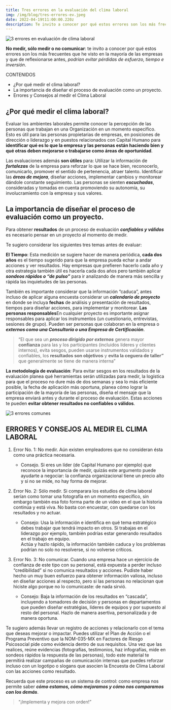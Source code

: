 ```yaml
---
title: Tres errores en la evaluación del clima laboral
img: /img/blog/tres-errores-ev.jpeg
date: 2022-04-19t11:00:00.220z
description: Te invito a conocer por qué estos errores son los más frecuentes que he visto en la mayoría de las empresas y que de reflexionarse antes, podrían evitar pérdidas de esfuerzo, tiempo e inversión.
---
```

![3 errores en evaluación de clima laboral](/img/blog/tres-errores-ev.jpeg "3 errores en evaluación de clima laboral")

**No medir, sólo medir o no comunicar**: te invito a conocer por qué estos errores son los más frecuentes que he visto en la mayoría de las empresas y que de reflexionarse antes, *podrían evitar pérdidas de esfuerzo, tiempo e inversión*.



CONTENIDOS
- ¿Por qué medir el clima laboral?
- La importancia de diseñar el proceso de evaluación como un proyecto.
- Errores y Consejos al medir el Clima Laboral

## ¿Por qué medir el clima laboral?

Evaluar los ambientes laborales permite conocer la percepción de las personas que trabajan en una Organización en un momento específico. Esto es útil para  las personas propietarias de empresas, en posiciones de dirección o liderazgo y en puestos relacionados con Capital Humano para **identificar qué es lo que la empresa y las personas están haciendo bien y qué otras deben mejorarse o trabajarse como áreas de oportunidad**.

Las evaluaciones además **son útiles** para:
Utilizar la información de ***fortalezas*** de la empresa para reforzar lo que se hace bien, reconocerlo, comunicarlo, promover el sentido de pertenencia, atraer talento. 
Identificar las ***áreas de mejora***, diseñar acciones, implementar cambios y monitorear dándole constante seguimiento.
Las personas se sienten ***escuchadas***, consideradas y tomadas en cuenta promoviendo su autonomía, su involucramiento con la empresa y sus valores.


## La importancia de diseñar el proceso de evaluación como un proyecto.

Para obtener **resultados** de un proceso de evaluación ***confiables y válidos*** es necesario pensar en un proyecto al momento de medir. 

Te sugiero considerar los siguientes tres temas antes de evaluar:

**El Tiempo**: Esta medición se sugiere hacer de manera periódica, **cada dos años** es el tiempo sugerido para que la empresa pueda echar a andar acciones y ver resultados. 
Hay empresas que prefieren hacerlo cada año y otra estrategia también útil  es hacerla cada dos años pero también aplicar ***sondeos rápidos o “de pulso”*** para ir analizando de manera más sencilla y rápida las inquietudes de las personas. 

También es importante considerar que la información “caduca”, antes incluso de aplicar alguna encuesta considerar un ***calendario de proyecto*** en donde se incluya **fechas** de análisis y presentación de resultados, tiempos para diseñar acciones, para implementar y monitorear. 
**Las personas responsables**En cualquier proyecto es importante asignar responsables para aplicar los instrumentos (un cuestionario, entrevistas, sesiones de grupo). Pueden ser personas que colaboran en la empresa o ***externos como una Consultoría o una Empresa de Certificación***. 

>  “El que sea un ***proceso dirigido por externos*** genera mayor **confianza** para las y los participantes (incluidos líderes y clientes internos), evita sesgos, pueden usarse instrumentos validados y confiables, los **resultados son objetivos** y **evita la ceguera de taller”** que generalmente se tiene de manera interna” 

**La metodología de evaluación**: Para evitar sesgos en los resultados de la evaluación planea qué herramientas serán utilizadas para medir, la logística para que el proceso no dure más de dos semanas y sea lo más eficiente posible,  la fecha de aplicación más oportuna, planea cómo lograr la participación de la mayoría de las personas, diseña el mensaje que la empresa enviará antes y durante el proceso de evaluación. Estas acciones te pueden **evitar obtener resultados no confiables o válidos**.  

![3 errores comunes](/img/blog/errores-comunes.jpeg "3 errores comunes")

## ERRORES Y CONSEJOS AL MEDIR EL CLIMA LABORAL


1. Error No. 1: No medir. Aún existen empleadores que no consideran ésta como una práctica necesaria.

    * Consejo. Si eres un líder (de Capital Humano por ejemplo) que reconoce la importancia de medir, quizás este argumento puede ayudarte a negociar:  la confianza organizacional tiene un precio alto y si no se mide, no hay forma de mejorar. 


2. Error No. 2: Sólo medir. Si comparara los estudios de clima laboral serían como tomar una fotografía en un momento específico, sin embargo también esa foto forma parte de un video en el que la historia continúa y está viva. No basta con encuestar, con quedarse con los resultados y no actuar.  

    * Consejo: Usa la información e identifica en qué tema estratégico debes trabajar que tendrá impacto en otros. Si trabajas en el liderazgo por ejemplo, también podrías estar generando resultados en el trabajo en equipo. <br /> Actúa y hazlo rápido, la información también caduca y los problemas podrían no solo no resolverse, si no volverse críticos.
 


3. Error No. 3: No comunicar. Cuando una empresa hace un ejercicio de confianza de este tipo con su personal, está expuesta a perder incluso “credibilidad” si no comunica resultados y acciones. Pudiste haber hecho un muy buen esfuerzo para obtener información valiosa, incluso en diseñar acciones al respecto, pero si las personas no relacionan que hiciste algo porque no lo comunicaste: de nada sirvió.

    * Consejo: Baja la información de los resultados en “cascada”, incluyendo a tomadores de decisión y personas en departamentos que pueden diseñar estratégias, líderes de equipos y por supuesto al resto del personal. Hazlo de manera asertiva, personalizada y de manera oportuna. 

Te sugiero además llevar  un registro de acciones y relacionarlo  con el tema que deseas mejorar o impactar. Puedes utilizar el Plan de Acción o el Programa Preventivo que la NOM-035-MX en Factores de Riesgo Psicosocial  pide como evidencia dentro de sus requisitos. 
Una vez que las realices, reúne evidencias (fotografías, testimonios, haz infografías, mide en sondeos rápidos la respuesta de las personas), todo este material te permitirá realizar campañas de comunicación internas que puedes reforzar incluso con un logotipo o slogans que asocien la Encuesta de Clima Laboral con las acciones como resultado. 



Recuerda que este proceso es un sistema de control: como empresa nos permite saber ***cómo estamos, cómo mejoramos y cómo nos comparamos con los demás***. 
> “¡Implementa y mejora con orden!”
